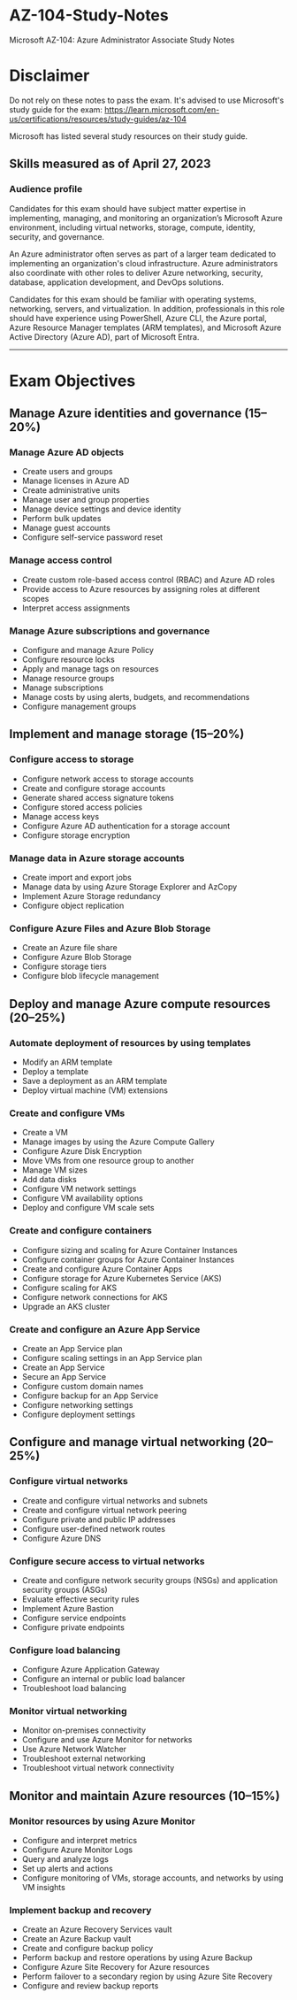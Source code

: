 # AZ-104-Study-Notes
Microsoft AZ-104: Azure Administrator Associate Study Notes

# Disclaimer
Do not rely on these notes to pass the exam. It's advised to use Microsoft's study guide for the exam: https://learn.microsoft.com/en-us/certifications/resources/study-guides/az-104

Microsoft has listed several study resources on their study guide.

## Skills measured as of April 27, 2023

### Audience profile

Candidates for this exam should have subject matter expertise in implementing, managing, and monitoring an organization’s Microsoft Azure environment, including virtual networks, storage, compute, identity, security, and governance.

An Azure administrator often serves as part of a larger team dedicated to implementing an organization's cloud infrastructure. Azure administrators also coordinate with other roles to deliver Azure networking, security, database, application development, and DevOps solutions.

Candidates for this exam should be familiar with operating systems, networking, servers, and virtualization. In addition, professionals in this role should have experience using PowerShell, Azure CLI, the Azure portal, Azure Resource Manager templates (ARM templates), and Microsoft Azure Active Directory (Azure AD), part of Microsoft Entra.

---

# Exam Objectives

## Manage Azure identities and governance (15–20%)

### Manage Azure AD objects

- Create users and groups
- Manage licenses in Azure AD
- Create administrative units
- Manage user and group properties
- Manage device settings and device identity
- Perform bulk updates
- Manage guest accounts
- Configure self-service password reset

### Manage access control

- Create custom role-based access control (RBAC) and Azure AD roles
- Provide access to Azure resources by assigning roles at different scopes
- Interpret access assignments

### Manage Azure subscriptions and governance

- Configure and manage Azure Policy
- Configure resource locks
- Apply and manage tags on resources
- Manage resource groups
- Manage subscriptions
- Manage costs by using alerts, budgets, and recommendations
- Configure management groups


## Implement and manage storage (15–20%)

### Configure access to storage

- Configure network access to storage accounts
- Create and configure storage accounts
- Generate shared access signature tokens
- Configure stored access policies
- Manage access keys
- Configure Azure AD authentication for a storage account
- Configure storage encryption

### Manage data in Azure storage accounts

- Create import and export jobs
- Manage data by using Azure Storage Explorer and AzCopy
- Implement Azure Storage redundancy
- Configure object replication

### Configure Azure Files and Azure Blob Storage

- Create an Azure file share
- Configure Azure Blob Storage
- Configure storage tiers
- Configure blob lifecycle management


## Deploy and manage Azure compute resources (20–25%)

### Automate deployment of resources by using templates

- Modify an ARM template
- Deploy a template
- Save a deployment as an ARM template
- Deploy virtual machine (VM) extensions

### Create and configure VMs

- Create a VM
- Manage images by using the Azure Compute Gallery
- Configure Azure Disk Encryption
- Move VMs from one resource group to another
- Manage VM sizes
- Add data disks
- Configure VM network settings
- Configure VM availability options
- Deploy and configure VM scale sets

### Create and configure containers

- Configure sizing and scaling for Azure Container Instances
- Configure container groups for Azure Container Instances
- Create and configure Azure Container Apps
- Configure storage for Azure Kubernetes Service (AKS)
- Configure scaling for AKS
- Configure network connections for AKS
- Upgrade an AKS cluster

### Create and configure an Azure App Service

- Create an App Service plan
- Configure scaling settings in an App Service plan
- Create an App Service
- Secure an App Service
- Configure custom domain names
- Configure backup for an App Service
- Configure networking settings
- Configure deployment settings


## Configure and manage virtual networking (20–25%)

### Configure virtual networks

- Create and configure virtual networks and subnets
- Create and configure virtual network peering
- Configure private and public IP addresses
- Configure user-defined network routes
- Configure Azure DNS

### Configure secure access to virtual networks

- Create and configure network security groups (NSGs) and application security groups (ASGs)
- Evaluate effective security rules
- Implement Azure Bastion
- Configure service endpoints
- Configure private endpoints

### Configure load balancing

- Configure Azure Application Gateway
- Configure an internal or public load balancer
- Troubleshoot load balancing

### Monitor virtual networking

- Monitor on-premises connectivity
- Configure and use Azure Monitor for networks
- Use Azure Network Watcher
- Troubleshoot external networking
- Troubleshoot virtual network connectivity

## Monitor and maintain Azure resources (10–15%)

### Monitor resources by using Azure Monitor

- Configure and interpret metrics
- Configure Azure Monitor Logs
- Query and analyze logs
- Set up alerts and actions
- Configure monitoring of VMs, storage accounts, and networks by using VM insights

### Implement backup and recovery

- Create an Azure Recovery Services vault
- Create an Azure Backup vault
- Create and configure backup policy
- Perform backup and restore operations by using Azure Backup
- Configure Azure Site Recovery for Azure resources
- Perform failover to a secondary region by using Azure Site Recovery
- Configure and review backup reports
